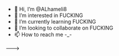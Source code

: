 - 👋 Hi, I’m @ALhameli8
- 👀 I’m interested in FUCKING
- 🌱 I’m currently learning FUCKING
- 💞️ I’m looking to collaborate on FUCKING
- 📫 How to reach me -_-

--->
